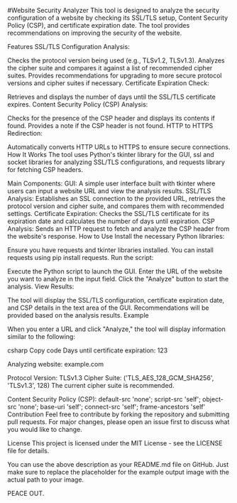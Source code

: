 #Website Security Analyzer
This tool is designed to analyze the security configuration of a website by checking its SSL/TLS setup, Content Security Policy (CSP), and certificate expiration date. The tool provides recommendations on improving the security of the website.

Features
SSL/TLS Configuration Analysis:

Checks the protocol version being used (e.g., TLSv1.2, TLSv1.3).
Analyzes the cipher suite and compares it against a list of recommended cipher suites.
Provides recommendations for upgrading to more secure protocol versions and cipher suites if necessary.
Certificate Expiration Check:

Retrieves and displays the number of days until the SSL/TLS certificate expires.
Content Security Policy (CSP) Analysis:

Checks for the presence of the CSP header and displays its contents if found.
Provides a note if the CSP header is not found.
HTTP to HTTPS Redirection:

Automatically converts HTTP URLs to HTTPS to ensure secure connections.
How It Works
The tool uses Python's tkinter library for the GUI, ssl and socket libraries for analyzing SSL/TLS configurations, and requests library for fetching CSP headers.

Main Components:
GUI: A simple user interface built with tkinter where users can input a website URL and view the analysis results.
SSL/TLS Analysis: Establishes an SSL connection to the provided URL, retrieves the protocol version and cipher suite, and compares them with recommended settings.
Certificate Expiration: Checks the SSL/TLS certificate for its expiration date and calculates the number of days until expiration.
CSP Analysis: Sends an HTTP request to fetch and analyze the CSP header from the website's response.
How to Use
Install the necessary Python libraries:

Ensure you have requests and tkinter libraries installed. You can install requests using pip install requests.
Run the script:

Execute the Python script to launch the GUI.
Enter the URL of the website you want to analyze in the input field.
Click the "Analyze" button to start the analysis.
View Results:

The tool will display the SSL/TLS configuration, certificate expiration date, and CSP details in the text area of the GUI.
Recommendations will be provided based on the analysis results.
Example

When you enter a URL and click "Analyze," the tool will display information similar to the following:

csharp
Copy code
Days until certificate expiration: 123

Analyzing website: example.com

Protocol Version: TLSv1.3
Cipher Suite: ('TLS_AES_128_GCM_SHA256', 'TLSv1.3', 128)
The current cipher suite is recommended.

Content Security Policy (CSP): default-src 'none'; script-src 'self'; object-src 'none'; base-uri 'self'; connect-src 'self'; frame-ancestors 'self'
Contribution
Feel free to contribute by forking the repository and submitting pull requests. For major changes, please open an issue first to discuss what you would like to change.

License
This project is licensed under the MIT License - see the LICENSE file for details.

You can use the above description as your README.md file on GitHub. Just make sure to replace the placeholder for the example output image with the actual path to your image.


PEACE OUT.




